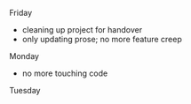 Friday
- cleaning up project for handover
- only updating prose; no more feature creep

Monday
- no more touching code

Tuesday